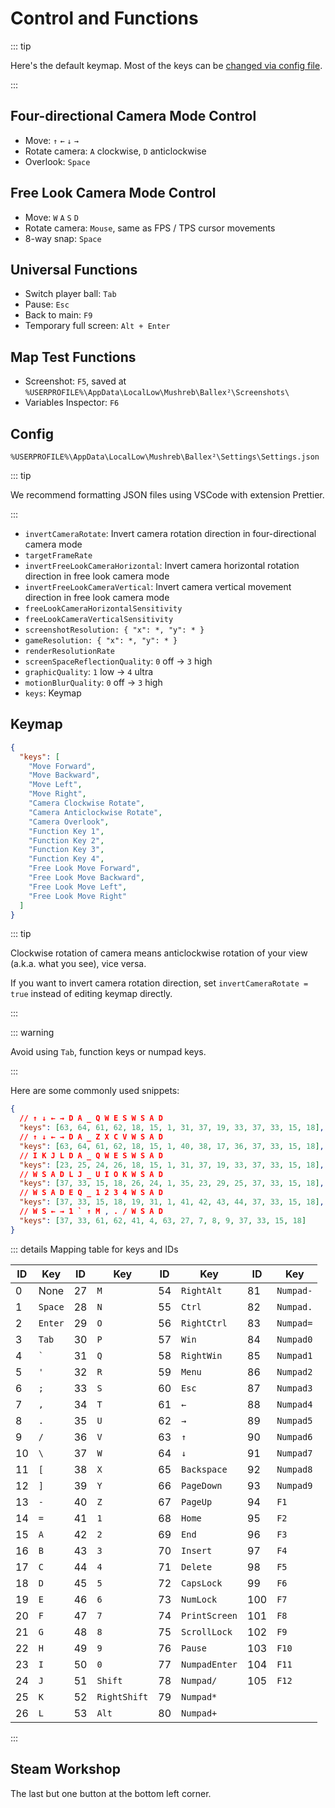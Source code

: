 # Control and Functions

::: tip

Here's the default keymap. Most of the keys can be [changed via config file](#keymap).

:::

## Four-directional Camera Mode Control

- Move: `↑` `←` `↓` `→`
- Rotate camera: `A` clockwise, `D` anticlockwise
- Overlook: `Space`

## Free Look Camera Mode Control

- Move: `W` `A` `S` `D`
- Rotate camera: `Mouse`, same as FPS / TPS cursor movements
- 8-way snap: `Space`

## Universal Functions

- Switch player ball: `Tab`
- Pause: `Esc`
- Back to main: `F9`
- Temporary full screen: `Alt + Enter`

## Map Test Functions

- Screenshot: `F5`, saved at `%USERPROFILE%\AppData\LocalLow\Mushreb\Ballex²\Screenshots\`
- Variables Inspector: `F6`

## Config

`%USERPROFILE%\AppData\LocalLow\Mushreb\Ballex²\Settings\Settings.json`

::: tip

We recommend formatting JSON files using VSCode with extension Prettier.

:::

- `invertCameraRotate`: Invert camera rotation direction in four-directional camera mode
- `targetFrameRate`
- `invertFreeLookCameraHorizontal`: Invert camera horizontal rotation direction in free look camera mode
- `invertFreeLookCameraVertical`: Invert camera vertical movement direction in free look camera mode
- `freeLookCameraHorizontalSensitivity`
- `freeLookCameraVerticalSensitivity`
- `screenshotResolution: { "x": *, "y": * }`
- `gameResolution: { "x": *, "y": * }`
- `renderResolutionRate`
- `screenSpaceReflectionQuality`: `0` off → `3` high
- `graphicQuality`: `1` low → `4` ultra
- `motionBlurQuality`: `0` off → `3` high
- `keys`: Keymap

## Keymap

```json
{
  "keys": [
    "Move Forward",
    "Move Backward",
    "Move Left",
    "Move Right",
    "Camera Clockwise Rotate",
    "Camera Anticlockwise Rotate",
    "Camera Overlook",
    "Function Key 1",
    "Function Key 2",
    "Function Key 3",
    "Function Key 4",
    "Free Look Move Forward",
    "Free Look Move Backward",
    "Free Look Move Left",
    "Free Look Move Right"
  ]
}
```

::: tip

Clockwise rotation of camera means anticlockwise rotation of your view (a.k.a. what you see), vice versa.

If you want to invert camera rotation direction, set `invertCameraRotate = true` instead of editing keymap directly.

:::

::: warning

Avoid using `Tab`, function keys or numpad keys.

:::

Here are some commonly used snippets:

```json
{
  // ↑ ↓ ← → D A _ Q W E S W S A D
  "keys": [63, 64, 61, 62, 18, 15, 1, 31, 37, 19, 33, 37, 33, 15, 18],
  // ↑ ↓ ← → D A _ Z X C V W S A D
  "keys": [63, 64, 61, 62, 18, 15, 1, 40, 38, 17, 36, 37, 33, 15, 18],
  // I K J L D A _ Q W E S W S A D
  "keys": [23, 25, 24, 26, 18, 15, 1, 31, 37, 19, 33, 37, 33, 15, 18],
  // W S A D L J _ U I O K W S A D
  "keys": [37, 33, 15, 18, 26, 24, 1, 35, 23, 29, 25, 37, 33, 15, 18],
  // W S A D E Q _ 1 2 3 4 W S A D
  "keys": [37, 33, 15, 18, 19, 31, 1, 41, 42, 43, 44, 37, 33, 15, 18],
  // W S ← → 1 ` ↑ M , . / W S A D
  "keys": [37, 33, 61, 62, 41, 4, 63, 27, 7, 8, 9, 37, 33, 15, 18]
}
```

::: details Mapping table for keys and IDs

| ID  | Key     | ID  | Key          | ID  | Key           | ID  | Key       |
| --- | ------- | --- | ------------ | --- | ------------- | --- | --------- |
| 0   | None    | 27  | `M`          | 54  | `RightAlt`    | 81  | `Numpad-` |
| 1   | `Space` | 28  | `N`          | 55  | `Ctrl`        | 82  | `Numpad.` |
| 2   | `Enter` | 29  | `O`          | 56  | `RightCtrl`   | 83  | `Numpad=` |
| 3   | `Tab`   | 30  | `P`          | 57  | `Win`         | 84  | `Numpad0` |
| 4   | `` ` `` | 31  | `Q`          | 58  | `RightWin`    | 85  | `Numpad1` |
| 5   | `'`     | 32  | `R`          | 59  | `Menu`        | 86  | `Numpad2` |
| 6   | `;`     | 33  | `S`          | 60  | `Esc`         | 87  | `Numpad3` |
| 7   | `,`     | 34  | `T`          | 61  | `←`           | 88  | `Numpad4` |
| 8   | `.`     | 35  | `U`          | 62  | `→`           | 89  | `Numpad5` |
| 9   | `/`     | 36  | `V`          | 63  | `↑`           | 90  | `Numpad6` |
| 10  | `\`     | 37  | `W`          | 64  | `↓`           | 91  | `Numpad7` |
| 11  | `[`     | 38  | `X`          | 65  | `Backspace`   | 92  | `Numpad8` |
| 12  | `]`     | 39  | `Y`          | 66  | `PageDown`    | 93  | `Numpad9` |
| 13  | `-`     | 40  | `Z`          | 67  | `PageUp`      | 94  | `F1`      |
| 14  | `=`     | 41  | `1`          | 68  | `Home`        | 95  | `F2`      |
| 15  | `A`     | 42  | `2`          | 69  | `End`         | 96  | `F3`      |
| 16  | `B`     | 43  | `3`          | 70  | `Insert`      | 97  | `F4`      |
| 17  | `C`     | 44  | `4`          | 71  | `Delete`      | 98  | `F5`      |
| 18  | `D`     | 45  | `5`          | 72  | `CapsLock`    | 99  | `F6`      |
| 19  | `E`     | 46  | `6`          | 73  | `NumLock`     | 100 | `F7`      |
| 20  | `F`     | 47  | `7`          | 74  | `PrintScreen` | 101 | `F8`      |
| 21  | `G`     | 48  | `8`          | 75  | `ScrollLock`  | 102 | `F9`      |
| 22  | `H`     | 49  | `9`          | 76  | `Pause`       | 103 | `F10`     |
| 23  | `I`     | 50  | `0`          | 77  | `NumpadEnter` | 104 | `F11`     |
| 24  | `J`     | 51  | `Shift`      | 78  | `Numpad/`     | 105 | `F12`     |
| 25  | `K`     | 52  | `RightShift` | 79  | `Numpad*`     |     |           |
| 26  | `L`     | 53  | `Alt`        | 80  | `Numpad+`     |     |           |

:::

## Steam Workshop

The last but one button at the bottom left corner.
